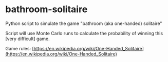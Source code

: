 # bathroom-solitaire
Python script to simulate the game "bathroom (aka one-handed) solitaire"

Script will use Monte Carlo runs to calculate the probability of winning
this [very difficult] game.

Game rules: [https://en.wikipedia.org/wiki/One-Handed_Solitaire](https://en.wikipedia.org/wiki/One-Handed_Solitaire)
